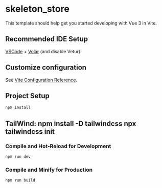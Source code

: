 # skeleton_store

This template should help get you started developing with Vue 3 in Vite.

## Recommended IDE Setup

[VSCode](https://code.visualstudio.com/) + [Volar](https://marketplace.visualstudio.com/items?itemName=Vue.volar) (and disable Vetur).

## Customize configuration

See [Vite Configuration Reference](https://vite.dev/config/).

## Project Setup

```sh
npm install
```
TailWind:
npm install -D tailwindcss
npx tailwindcss init
----------------------
### Compile and Hot-Reload for Development

```sh
npm run dev
```

### Compile and Minify for Production

```sh
npm run build
```
